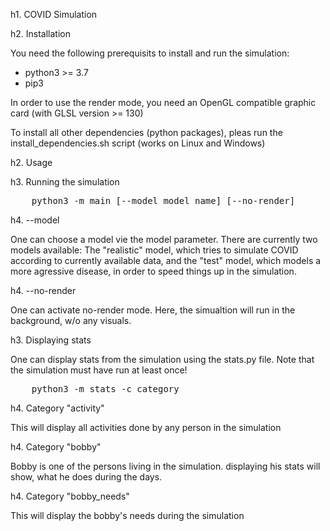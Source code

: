 h1. COVID Simulation

h2. Installation

You need the following prerequisits to install and run the simulation:

* python3 >= 3.7
* pip3

In order to use the render mode, you need an OpenGL compatible graphic card (with GLSL version >= 130)

To install all other dependencies (python packages), pleas run the install_dependencies.sh script (works on Linux and Windows)

h2. Usage

h3. Running the simulation

<pre>
    python3 -m main [--model model_name] [--no-render]
</pre>

h4. --model

One can choose a model vie the model parameter.
There are currently two models available: The "realistic" model, which tries to simulate COVID according to currently available data, and the "test" model, which models a more agressive disease, in order to speed things up in the simulation.

h4. --no-render

One can activate no-render mode. Here, the simualtion will run in the background, w/o any visuals.

h3. Displaying stats

One can display stats from the simulation using the stats.py file. Note that the simulation must have run at least once!

<pre>
    python3 -m stats -c category
</pre>

h4. Category "activity"

This will display all activities done by any person in the simulation

h4. Category "bobby"

Bobby is one of the persons living in the simulation. displaying his stats will show, what he does during the days.

h4. Category "bobby_needs"

This will display the bobby's needs during the simulation


